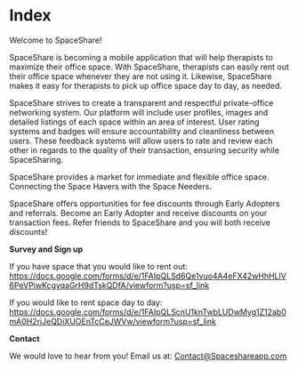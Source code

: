 # Index
Welcome to SpaceShare!

SpaceShare is becoming a mobile application that will help therapists to maximize their office space.  With SpaceShare, therapists can easily rent out their office space whenever they are not using it. Likewise, SpaceShare makes it easy for therapists to pick up office space day to day, as needed.

SpaceShare strives to create a transparent and respectful private-office networking system. Our platform will include user profiles, images and detailed listings of each space within an area of interest. User rating systems and badges will ensure accountability and cleanliness between users. These feedback systems will allow users to rate and review each other in regards to the quality of their transaction, ensuring security while SpaceSharing.

SpaceShare provides a market for immediate and flexible office space. Connecting the Space Havers with the Space Needers.

SpaceShare offers opportunities for fee discounts through Early Adopters and referrals.  Become an Early Adopter and receive discounts on your transaction fees. Refer friends to SpaceShare and you will both receive discounts!

**Survey and Sign up**

If you have space that you would like to rent out: 
https://docs.google.com/forms/d/e/1FAIpQLSd6Qe1vuo4A4eFX42wHhHLlV6PeVPiwKcgyqaGrH9dTskQDfA/viewform?usp=sf_link

If you would like to rent space day to day: 
https://docs.google.com/forms/d/e/1FAIpQLScnU1knTwbLUDwMyg1Z12ab0mA0H2riJeQDiXUOEnTcCeJWVw/viewform?usp=sf_link

**Contact**

We would love to hear from you! Email us at: Contact@Spaceshareapp.com
